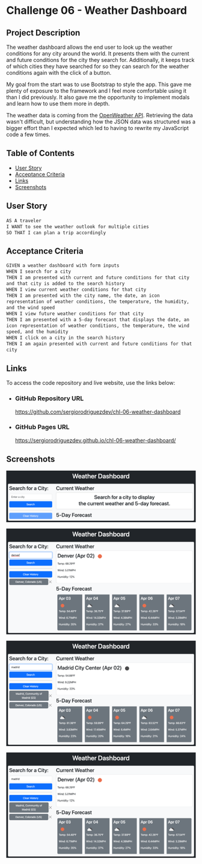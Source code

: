 # Challenge 06 - Weather Dashboard

## Project Description

The weather dashboard allows the end user to look up the weather conditions for any city around the world. It presents them with the current and future conditions for the city they search for. Additionally, it keeps track of which cities they have searched for so they can search for the weather conditions again with the click of a button. 

My goal from the start was to use Bootstrap to style the app. This gave me plenty of exposure to the framework and I feel more comfortable using it than I did previously. It also gave me the opportunity to implement modals and learn how to use them more in depth.

The weather data is coming from the [OpenWeather API](https://openweathermap.org/api). Retrieving the data wasn't difficult, but understanding how the JSON data was structured was a bigger effort than I expected which led to having to rewrite my JavaScript code a few times.

## Table of Contents
- [User Story](#user-story)
- [Acceptance Criteria](#acceptance-criteria)
- [Links](#links)
- [Screenshots](#screenshots)

## User Story

```
AS A traveler
I WANT to see the weather outlook for multiple cities
SO THAT I can plan a trip accordingly
```

## Acceptance Criteria

```
GIVEN a weather dashboard with form inputs
WHEN I search for a city
THEN I am presented with current and future conditions for that city and that city is added to the search history
WHEN I view current weather conditions for that city
THEN I am presented with the city name, the date, an icon representation of weather conditions, the temperature, the humidity, and the wind speed
WHEN I view future weather conditions for that city
THEN I am presented with a 5-day forecast that displays the date, an icon representation of weather conditions, the temperature, the wind speed, and the humidity
WHEN I click on a city in the search history
THEN I am again presented with current and future conditions for that city
```
 
## Links

To access the code repository and live website, use the links below:

- ### GitHub Repository URL
    https://github.com/sergiorodriguezdev/chl-06-weather-dashboard
- ### GitHub Pages URL
    https://sergiorodriguezdev.github.io/chl-06-weather-dashboard/

## Screenshots

![Weather Dashboard Home](./README-assets/weather-dashboard-home-01.png)

![Weather Dashboard Search](./README-assets/weather-dashboard-search-02.png)

![Weather Dashboard Search History](./README-assets/weather-dashboard-history-03.png)

![Weather Dashboard Load History](./README-assets/weather-dashboard-history-04.png)